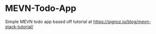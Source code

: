 # MEVN-Todo-App
Simple MEVN todo app based off tutorial at https://signoz.io/blog/mevn-stack-tutorial/
